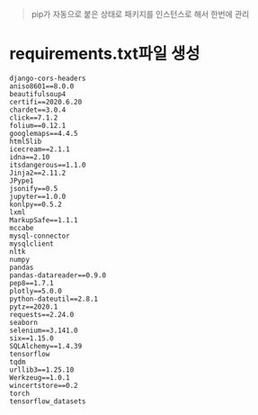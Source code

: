 > pip가 자동으로 붙은 상태로 패키지를 인스턴스로 해서 한번에 관리

# requirements.txt파일 생성
    django-cors-headers
    aniso8601==8.0.0
    beautifulsoup4
    certifi==2020.6.20
    chardet==3.0.4
    click==7.1.2
    folium==0.12.1
    googlemaps==4.4.5
    html5lib
    icecream==2.1.1
    idna==2.10
    itsdangerous==1.1.0
    Jinja2==2.11.2
    JPype1
    jsonify==0.5
    jupyter==1.0.0
    konlpy==0.5.2
    lxml
    MarkupSafe==1.1.1
    mccabe
    mysql-connector
    mysqlclient
    nltk
    numpy
    pandas
    pandas-datareader==0.9.0
    pep8==1.7.1
    plotly==5.0.0
    python-dateutil==2.8.1
    pytz==2020.1
    requests==2.24.0
    seaborn
    selenium==3.141.0
    six==1.15.0
    SQLAlchemy==1.4.39
    tensorflow
    tqdm
    urllib3==1.25.10
    Werkzeug==1.0.1
    wincertstore==0.2
    torch
    tensorflow_datasets